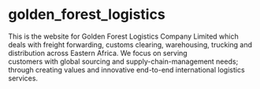 # golden_forest_logistics
This is the website for Golden Forest Logistics Company Limited which deals with freight forwarding, 
customs clearing, warehousing, trucking and distribution across Eastern Africa. We focus on serving  
customers with global sourcing and supply-chain-management needs;  
through creating values and innovative end-to-end international logistics services.
